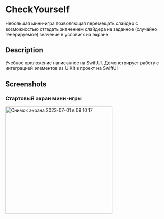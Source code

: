 # CheckYourself

Небольшая мини-игра позволяющая перемещать слайдер с возможностью отгадать значением слайдера на заданное (случайно генерируемое) значение в условиях на экране

## Description

Учебное приложение написанное на SwiftUI.
Демонстрирует работу с интеграцией элементов из UIKit в проект на SwiftUI

## Screenshots

### Стартовый экран мини-игры
<img width="337" alt="Снимок экрана 2023-07-01 в 09 10 17" src="https://github.com/romkalan/CheckYourself/assets/116355331/4ed8c0b2-5110-4f31-acbd-241a8ceb1a77">
